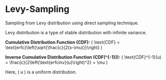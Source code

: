 # Levy-Sampling

Sampling from Levy distribution using direct sampling technique.

Levy distribution is a type of stable distribution with infinite variance.

**Cumulative Distribution Function (CDF):** \( \text{CDF} = \text{erfc}\left(\sqrt{\frac{c}{2(x-\mu)}}\right) \)

**Inverse Cumulative Distribution Function (CDF\(^{-1}\)):** \( \text{CDF}^{-1}(u) = \frac{c}{2\left(\text{erfcinv}(u)\right)^2} + \mu \)

Here, \( u \) is a uniform distribution.

